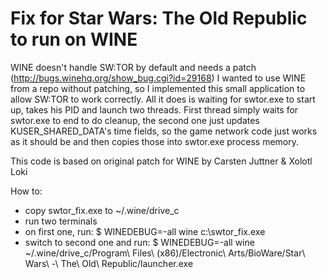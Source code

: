 Fix for Star Wars: The Old Republic to run on WINE
=========

WINE doesn't handle SW:TOR by default and needs a patch (http://bugs.winehq.org/show_bug.cgi?id=29168)
I wanted to use WINE from a repo without patching, so I implemented this small application to allow SW:TOR to work correctly.
All it does is waiting for swtor.exe to start up, takes his PID and launch two threads.
First thread simply waits for swtor.exe to end to do cleanup, the second one just updates KUSER_SHARED_DATA's time fields, so the game
network code just works as it should be and then copies those into swtor.exe process memory.

This code is based on original patch for WINE by Carsten Juttner & Xolotl Loki

How to:
- copy swtor_fix.exe to ~/.wine/drive_c
- run two terminals
- on first one, run:
$ WINEDEBUG=-all wine c:\swtor_fix.exe
- switch to second one and run:
$ WINEDEBUG=-all wine ~/.wine/drive_c/Program\ Files\ \(x86\)/Electronic\ Arts/BioWare/Star\ Wars\ -\ The\ Old\ Republic/launcher.exe

